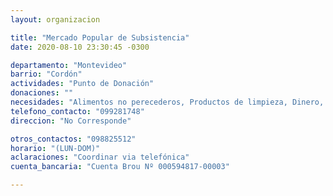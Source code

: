 ```yaml
---
layout: organizacion

title: "Mercado Popular de Subsistencia"
date: 2020-08-10 23:30:45 -0300

departamento: "Montevideo"
barrio: "Cordón"
actividades: "Punto de Donación"
donaciones: ""
necesidades: "Alimentos no perecederos, Productos de limpieza, Dinero, Transporte de productos"
telefono_contacto: "099281748"
direccion: "No Corresponde"

otros_contactos: "098825512"
horario: "(LUN-DOM)"
aclaraciones: "Coordinar via telefónica"
cuenta_bancaria: "Cuenta Brou Nº 000594817-00003"

---
```

